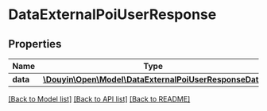 # DataExternalPoiUserResponse

## Properties
Name | Type | Description | Notes
------------ | ------------- | ------------- | -------------
**data** | [**\Douyin\Open\Model\DataExternalPoiUserResponseData**](DataExternalPoiUserResponseData.md) |  | [optional] 

[[Back to Model list]](../../README.md#documentation-for-models) [[Back to API list]](../../README.md#documentation-for-api-endpoints) [[Back to README]](../../README.md)

